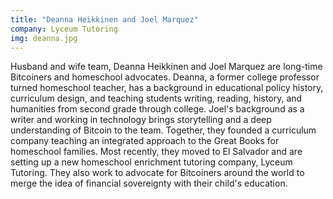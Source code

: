 ```yaml
---
title: "Deanna Heikkinen and Joel Marquez"
company: Lyceum Tutoring
img: deanna.jpg
---
```


Husband and wife team, Deanna Heikkinen and Joel Marquez are long-time Bitcoiners and homeschool advocates. Deanna, a former college professor turned homeschool teacher, has a background in educational policy history, curriculum design, and teaching students writing, reading, history, and humanities from second grade through college. Joel's background as a writer and working in technology brings storytelling and a deep understanding of Bitcoin to the team. Together, they founded a curriculum company teaching an integrated approach to the Great Books for homeschool families. Most recently, they moved to El Salvador and are setting up a new homeschool enrichment tutoring company, Lyceum Tutoring. They also work to advocate for Bitcoiners around the world to merge the idea of financial sovereignty with their child's education.